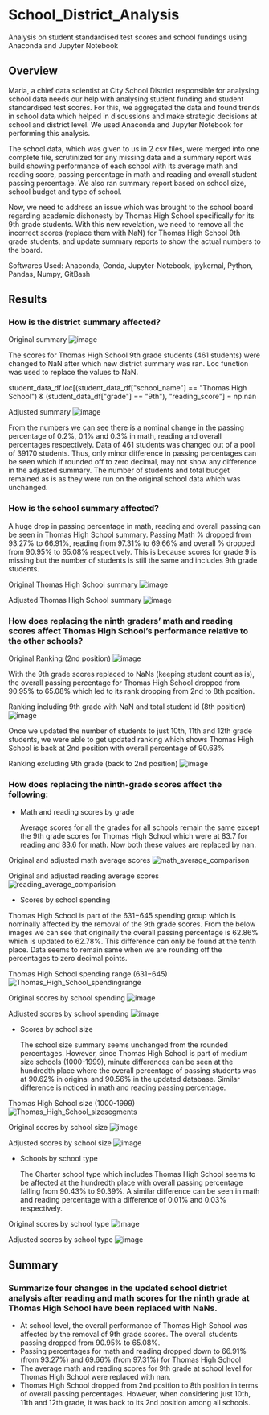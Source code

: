 # School_District_Analysis

Analysis on student standardised test scores and school fundings using Anaconda and Jupyter Notebook

## Overview
Maria, a chief data scientist at City School District responsible for analysing school data needs our help with analysing student funding and student standardised test scores. For this, we aggregated the data and found trends in school data which helped in discussions and make strategic decisions at school and district level. We used Anaconda and Jupyter Notebook for performing this analysis.

The school data, which was given to us in 2 csv files, were merged into one complete file, scrutinized for any missing data and a summary report was build showing performance of each school with its average math and reading score, passing percentage in math and reading and overall student passing percentage. We also ran summary report based on school size, school budget and type of school.

Now, we need to address an issue which was brought to the school board regarding academic dishonesty by Thomas High School specifically for its 9th grade students. With this new revelation, we need to remove all the incorrect scores (replace them with NaN) for Thomas High School 9th grade students, and update summary reports to show the actual numbers to the board.

Softwares Used: Anaconda, Conda, Jupyter-Notebook, ipykernal, Python, Pandas, Numpy, GitBash 

## Results

### How is the district summary affected?

Original summary
![image](https://user-images.githubusercontent.com/108366412/181427756-02c59ece-d627-446d-bc4d-ce4d1f2279ad.png)
 
The scores for Thomas High School 9th grade students (461 students) were changed to NaN after which new district summary was ran. Loc function was used to replace the values to NaN. 

student_data_df.loc[(student_data_df["school_name"] == "Thomas High School") & (student_data_df["grade"] == "9th"), "reading_score"] = np.nan

Adjusted summary
![image](https://user-images.githubusercontent.com/108366412/181427818-5ec8dd6b-3775-437c-a5c6-a84ba7862ccf.png)

From the numbers we can see there is a nominal change in the passing percentage of 0.2%, 0.1% and 0.3% in math, reading and overall percentages respectively. Data of 461 students was changed out of a pool of 39170 students. Thus, only minor difference in passing percentages can be seen which if rounded off to zero decimal, may not show any difference in the adjusted summary. The number of students and total budget remained as is as they were run on the original school data which was unchanged. 

### How is the school summary affected?

A huge drop in passing percentage in math, reading and overall passing can be seen in Thomas High School summary. Passing Math % dropped from 93.27% to 66.91%, reading from 97.31% to 69.66% and overall % dropped from 90.95% to 65.08% respectively. This is because scores for grade 9 is missing but the number of students is still the same and includes 9th grade students.

Original Thomas High School summary
![image](https://user-images.githubusercontent.com/108366412/181428069-c71e8e40-e99c-471d-a06a-af14b12e8504.png)

Adjusted Thomas High School summary
![image](https://user-images.githubusercontent.com/108366412/181428082-a1061342-f37b-455c-afd9-8f854845b394.png)

### How does replacing the ninth graders’ math and reading scores affect Thomas High School’s performance relative to the other schools?

Original Ranking (2nd position)
![image](https://user-images.githubusercontent.com/108366412/181428228-50590bfb-bb76-4012-89ed-48533ec9ea22.png)

With the 9th grade scores replaced to NaNs (keeping student count as is), the overall passing percentage for Thomas High School dropped from 90.95% to 65.08% which led to its rank dropping from 2nd to 8th position. 

Ranking including 9th grade with NaN and total student id (8th position)
![image](https://user-images.githubusercontent.com/108366412/181428261-b1b1ba66-6b41-4deb-aa1d-2db7a0ba8de6.png)

Once we updated the number of students to just 10th, 11th and 12th grade students, we were able to get updated ranking which shows Thomas High School is back at 2nd position with overall percentage of 90.63%

Ranking excluding 9th grade (back to 2nd position)
![image](https://user-images.githubusercontent.com/108366412/181428365-6fbbf0ee-a147-42a6-bf59-75c80dba58d3.png)

### How does replacing the ninth-grade scores affect the following:

  * Math and reading scores by grade
  
    Average scores for all the grades for all schools remain the same except the 9th grade scores for Thomas High School which were at 83.7 for reading and 83.6 for math. Now both these values are replaced by nan. 

Original and adjusted math average scores
![math_average_comparison](https://user-images.githubusercontent.com/108366412/181432262-c390f248-5342-4b3e-9675-4784d68391ff.png)

Original and adjusted reading average scores
![reading_average_comparision](https://user-images.githubusercontent.com/108366412/181617566-1573b776-5b7c-442c-9e9d-a3bf07c839bd.png)

  * Scores by school spending 
  
   Thomas High School is part of the $631-$645 spending group which is nominally affected by the removal of the 9th grade scores. From the below images we can see that originally the overall passing percentage is 62.86% which is updated to 62.78%. This difference can only be found at the tenth place. Data seems to remain same when we are rounding off the percentages to zero decimal points. 
   
Thomas High School spending range ($631-$645)
![Thomas_High_School_spendingrange](https://user-images.githubusercontent.com/108366412/181604007-254162fc-5a3a-4d12-8e1f-08d21b26dbfe.png)

Original scores by school spending
![image](https://user-images.githubusercontent.com/108366412/181429369-19857405-9f31-4186-888d-7afdd25cfe8a.png)

Adjusted scores by school spending
![image](https://user-images.githubusercontent.com/108366412/181429457-cef90b2e-57ff-4c5c-8c50-64dc0fef7763.png)

  * Scores by school size
    
    The school size summary seems unchanged from the rounded percentages. However, since Thomas High School is part of medium size schools (1000-1999), minute differences can be seen at the hundredth place where the overall percentage of passing students was at 90.62% in original and 90.56% in the updated database. Similar difference is noticed in math and reading passing percentage.

Thomas High School size (1000-1999)
![Thomas_High_School_sizesegments](https://user-images.githubusercontent.com/108366412/181604128-53f7e5f8-bd28-4905-9046-888a393583f1.png)

Original scores by school size
![image](https://user-images.githubusercontent.com/108366412/181429568-68e95452-5a48-4d66-8509-42e26d84ae1b.png)

Adjusted scores by school size
![image](https://user-images.githubusercontent.com/108366412/181429579-1ef12666-3d37-4eeb-bb58-4a12366431ad.png)

  * Schools by school type

    The Charter school type which includes Thomas High School seems to be affected at the hundredth place with overall passing percentage falling from 90.43% to 90.39%. A similar difference can be seen in math and reading percentage with a difference of 0.01% and 0.03% respectively. 

Original scores by school type
![image](https://user-images.githubusercontent.com/108366412/181429655-0dec8098-93d4-47d9-9ec5-f3c7a5fc6c1c.png)

Adjusted scores by school type
![image](https://user-images.githubusercontent.com/108366412/181429668-6d1cdbbb-2e1a-4f08-8c30-5788e26929e4.png)

## Summary

### Summarize four changes in the updated school district analysis after reading and math scores for the ninth grade at Thomas High School have been replaced with NaNs.

  * At school level, the overall performance of Thomas High School was affected by the removal of 9th grade scores. The overall students passing dropped from 90.95% to 65.08%.
  * Passing percentages for math and reading dropped down to 66.91% (from 93.27%) and 69.66% (from 97.31%) for Thomas High School
  * The average math and reading scores for 9th grade at school level for Thomas High School were replaced with nan.
  * Thomas High School dropped from 2nd position to 8th position in terms of overall passing percentages. However, when considering just 10th, 11th and 12th grade, it was back to its 2nd position among all schools.

